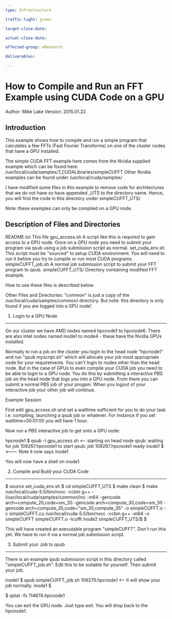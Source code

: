 ```yaml
---
type: Infrastructure

traffic-light: green

target-close-date: 

actual-close-date: 

affected-group: eResearch

deliverables: 

---
```


How to Compile and Run an FFT Example using CUDA Code on a GPU
==============================================================

Author: Mike Lake
Version: 2015.01.22


Introduction
------------

This example shows how to compile and run a simple program that calculates 
a few FFTs (Fast Fourier Transforms) on one of the cluster nodes that 
have a GPU installed. 

The simple CUDA FFT example here comes from the Nvidia supplied example which
can be found here: /usr/local/cuda/samples/7_CUDALibraries/simpleCUFFT 
Other Nvidia examples can be found under /usr/local/cuda/samples/

I have modified some files in this example to remove code for architectures
that we do not have so have appended _UTS to the directory name.
Hence, you will find the code in this directory under simpleCUFFT_UTS/

Note: these examples can only be compiled on a GPU node.



Description of Files and Directories 
------------------------------------

README.txt          This file
gpu_access.sh       A script like this is required to gain access to a GPU node. 
                    Once on a GPU node you need to submit your program via qsub 
                    using a job submission script as normal. 
set_cuda_env.sh     This script must be "sourced" to setup CUDA environment.
                    You will need to run it before you try to compile or run 
                    most CUDA programs. 
simpleCUFFT_job.sh  A normal job submission script to submit your FFT program to qsub. 
simpleCUFFT_UTS/    Directory containing modified FFT example. 

How to use these files is described below. 

Other Files and Directories: 
"common" is just a copy of the /usr/local/cuda/samples/common/ directory.
But note: this directory is only found if you are logged into a GPU node!


1. Login to a GPU Node 
----------------------

On our cluster we have AMD nodes named hpcnode1 to hpcnode6. 
There are also Intel nodes named inode1 to inode4 - these have the 
Nvidia GPUs installed. 

Normally to run a job on the cluster you login to the head node "hpcnode1" 
and run "qsub myscript.sh" which will allocate your job most appropriate 
node for your requirements. You can't login to nodes other than the head node. 
But in the case of GPUs to even compile your CUDA job you need to be able to
login to a GPU node. You do this by submitting a interactive PBS job on the 
head node that logs you into a GPU node. From there you can submit a normal 
PBS job of your progam. When you logout of your interactive job your other 
job will continue. 

Example Session

First edit gpu_access.sh and set a walltime sufficient for you to do 
your task i.e. compiling, launching a qsub job or whatever. For instance 
if you set walltime=00:01:00 you will have 1 hour.

Now run a PBS interactive job to get onto a GPU node:

hpcnode1 $ qsub -I gpu_access.sh                <-- starting on head node 
qsub: waiting for job 109267.hpcnode1 to start
qsub: job 109267.hpcnode1 ready
inode1 $                                        <--- Note it now says inode1

You will now have a shell on inode1.


2. Compile and Build your CUDA Code
-----------------------------------

$ source set_cuda_env.sh
$ cd simpleCUFFT_UTS
$ make clean
$ make
/usr/local/cuda-5.5/bin/nvcc -ccbin g++ -I/usr/local/cuda/samples/common/inc -m64 -gencode arch=compute_20,code=sm_20 -gencode arch=compute_30,code=sm_30 -gencode arch=compute_35,code=\"sm_35,compute_35\" -o simpleCUFFT.o -c simpleCUFFT.cu
/usr/local/cuda-5.5/bin/nvcc -ccbin g++ -m64 -o simpleCUFFT simpleCUFFT.o -lcufft
inode2 simpleCUFFT_UTS/$ 
$ 

This will have created an executable program "simpleCUFFT". Don't run this yet.
We have to run it via a normal job submission script. 


3. Submit your Job to qsub 
--------------------------

There is an example qsub submission script in this directory called
"simpleCUFFT_job.sh". Edit this to be suitable for yourself. 
Then submit your job.

inode1 $ qsub simpleCUFFT_job.sh
109275.hpcnode1                  <-- It will show your job normally.
inode1 $                     

$ qstat -fx 114674.hpcnode1

You can exit the GPU node. Just type exit.
You will drop back to the hpcnode1.



